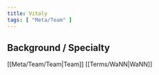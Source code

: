 ```yaml
---
title: Vitaly
tags: [ "Meta/Team" ]
---
```


## Background / Specialty

[[Meta/Team/Team|Team]] 
[[Terms/WaNN|WaNN]]
